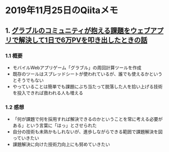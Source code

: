 # 2019年11月25日のQiitaメモ

## 1. [グラブルのコミュニティが抱える課題をウェブアプリで解決して1日で6万PVを叩き出したときの話](https://qiita.com/kfurumiya/items/f0ff43cb7b9d41448a95)

### 1.1 概要

- モバイルWebアプリゲーム「グラブル」の周回計算ツールを作成
- 既存のツールはスプレッドシートが使われているが、誰でも使えるかというとそうでもない
- やっていることは簡単でも課題にぶち当たって脱落した人を拾い上げる技術を投入できれば救われる人も増える

### 1.2 感想

- 「何が課題で何を採用すれば解決できるのかということを常に考える必要がある」という言葉に「はっ」とさせられた
- 自分の技術も未熟かもしれないが、進歩しながらできる範囲で課題解決を図っていきたい
- 課題解決に向けた技術力向上にも努めていきたい
